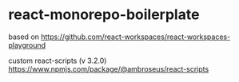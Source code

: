 # react-monorepo-boilerplate

based on
https://github.com/react-workspaces/react-workspaces-playground

custom react-scripts (v 3.2.0)
https://www.npmjs.com/package/@ambroseus/react-scripts
